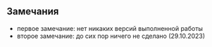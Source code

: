 ## Замечания

+ первое замечание: нет никаких версий выполненной работы
+ второе замечание: до сих пор ничего не сделано (29.10.2023)
